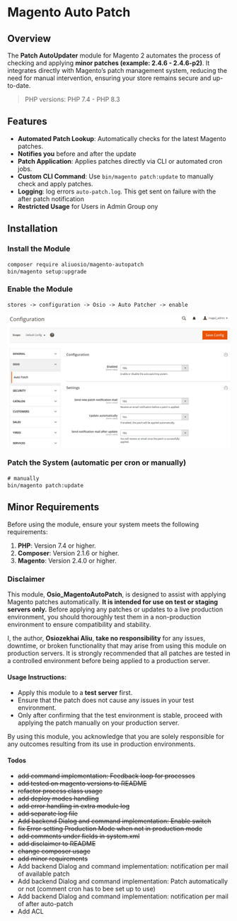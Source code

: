 # Magento Auto Patch

## Overview

The **Patch AutoUpdater** module for Magento 2 automates the process of checking and applying **minor patches (example: 2.4.6 - 2.4.6-p2)**. It integrates directly with Magento’s patch management system, reducing the need for manual intervention, ensuring your store remains secure and up-to-date.
> PHP versions: PHP 7.4 - PHP 8.3

## Features
- **Automated Patch Lookup**: Automatically checks for the latest Magento patches.
- **Notifies you** before and after the update
- **Patch Application**: Applies patches directly via CLI or automated cron jobs.
- **Custom CLI Command**: Use `bin/magento patch:update` to manually check and apply patches.
- **Logging**: log errors `auto-patch.log`. This get sent on failure with the after patch notification
- **Restricted Usage** for Users in Admin Group ony

## Installation

### Install the Module
    composer require aliuosio/magento-autopatch
    bin/magento setup:upgrade

### Enable the Module
    stores -> configuration -> Osio -> Auto Patcher -> enable
<img src="backend-config.png" alt="Alt text" width="800"/>


### Patch the System (automatic per cron or manually)
    # manually
    bin/magento patch:update

## Minor Requirements
Before using the module, ensure your system meets the following requirements:
1. **PHP**: Version 7.4 or higher.
2. **Composer**: Version 2.1.6 or higher.
3. **Magento**: Version 2.4.0 or higher.

### Disclaimer

This module, **Osio_MagentoAutoPatch**, is designed to assist with applying Magento patches automatically. **It is intended for use on test or staging servers only.** Before applying any patches or updates to a live production environment, you should thoroughly test them in a non-production environment to ensure compatibility and stability.

I, the author, **Osiozekhai Aliu**, **take no responsibility** for any issues, downtime, or broken functionality that may arise from using this module on production servers. It is strongly recommended that all patches are tested in a controlled environment before being applied to a production server.

#### Usage Instructions:
- Apply this module to a **test server** first.
- Ensure that the patch does not cause any issues in your test environment.
- Only after confirming that the test environment is stable, proceed with applying the patch manually on your production server.

By using this module, you acknowledge that you are solely responsible for any outcomes resulting from its use in production environments.

#### Todos
* ~~add command implementation: Feedback loop for processes~~
* ~~add tested on magento versions to README~~
* ~~refactor process class usage~~
* ~~add deploy modes handling~~
* ~~add error handling in extra module log~~
* ~~add separate log file~~
* ~~Add backend Dialog and command implementation: Enable switch~~
* ~~fix Error setting Production Mode when not in production mode~~
* ~~add comments under fields in system.xml~~
* ~~add disclaimer to README~~
* ~~change composer usage~~
* ~~add minor requirements~~
* Add backend Dialog and command implementation: notification per mail of available patch
* Add backend Dialog and command implementation: Patch automatically or not (comment cron has to bee set up to use)
* Add backend Dialog and command implementation: notification per mail of after auto-patch
* Add ACL
